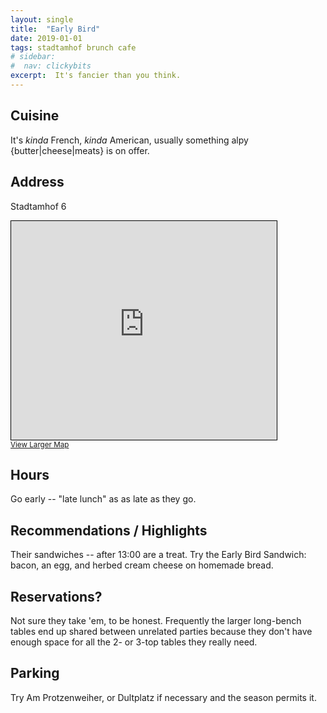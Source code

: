```yaml
---
layout: single
title:  "Early Bird"
date: 2019-01-01 
tags: stadtamhof brunch cafe
# sidebar:
#  nav: clickybits
excerpt:  It's fancier than you think.  
---
```



## Cuisine ##
It's *kinda* French, *kinda* American, usually something alpy {butter|cheese|meats} is on offer.

## Address ##
Stadtamhof 6

<iframe width="425" height="350" frameborder="0" scrolling="no" marginheight="0" marginwidth="0" src="https://www.openstreetmap.org/export/embed.html?bbox=12.096604406833649%2C49.024321537534064%2C12.098492681980135%2C49.02587983473535&amp;layer=mapnik" style="border: 1px solid black"></iframe><br/><small><a href="https://www.openstreetmap.org/#map=19/49.02510/12.09755">View Larger Map</a></small>

## Hours ## 
Go early -- "late lunch" as as late as they go.

## Recommendations / Highlights ## 
Their sandwiches -- after 13:00 are a treat.  Try the Early Bird Sandwich:  bacon, an egg, and herbed cream cheese on homemade bread.

## Reservations? ##
Not sure they take 'em, to be honest.  Frequently the larger long-bench tables end up shared between unrelated parties because they don't have enough space for all the 2- or 3-top tables they really need.

## Parking ##
Try Am Protzenweiher, or Dultplatz if necessary and the season permits it.
